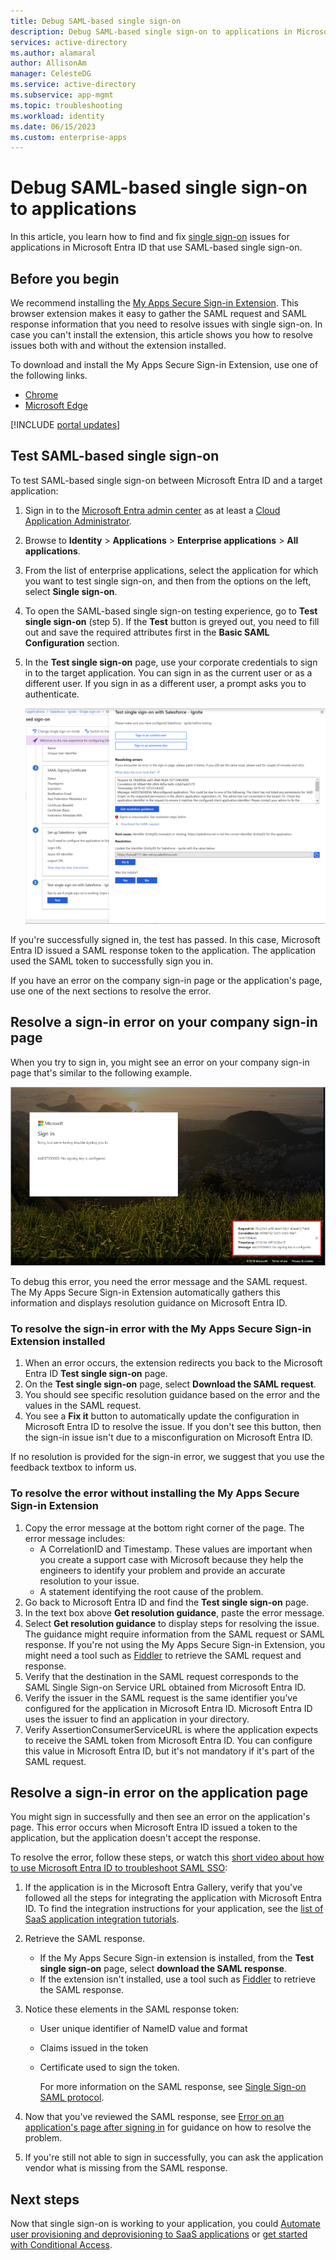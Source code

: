 ```yaml
---
title: Debug SAML-based single sign-on
description: Debug SAML-based single sign-on to applications in Microsoft Entra ID.
services: active-directory
ms.author: alamaral
author: AllisonAm
manager: CelesteDG
ms.service: active-directory
ms.subservice: app-mgmt
ms.topic: troubleshooting
ms.workload: identity
ms.date: 06/15/2023
ms.custom: enterprise-apps
---
```


# Debug SAML-based single sign-on to applications

In this article, you learn how to find and fix [single sign-on](what-is-single-sign-on.md) issues for applications in Microsoft Entra ID that use SAML-based single sign-on.

## Before you begin

We recommend installing the [My Apps Secure Sign-in Extension](https://support.microsoft.com/account-billing/troubleshoot-problems-with-the-my-apps-portal-d228da80-fcb7-479c-b960-a1e2535cbdff#im-having-trouble-installing-the-my-apps-secure-sign-in-extension). This browser extension makes it easy to gather the SAML request and SAML response information that you need to resolve issues with single sign-on. In case you can't install the extension, this article shows you how to resolve issues both with and without the extension installed.

To download and install the My Apps Secure Sign-in Extension, use one of the following links.

- [Chrome](https://go.microsoft.com/fwlink/?linkid=866367)
- [Microsoft Edge](https://microsoftedge.microsoft.com/addons/detail/my-apps-secure-signin-ex/gaaceiggkkiffbfdpmfapegoiohkiipl)

[!INCLUDE [portal updates](../includes/portal-update.md)]

## Test SAML-based single sign-on

To test SAML-based single sign-on between Microsoft Entra ID and a target application:

1. Sign in to the [Microsoft Entra admin center](https://entra.microsoft.com) as at least a [Cloud Application Administrator](../roles/permissions-reference.md#cloud-application-administrator). 
1. Browse to **Identity** > **Applications** > **Enterprise applications** > **All applications**.
1. From the list of enterprise applications, select the application for which you want to test single sign-on, and then from the options on the left, select **Single sign-on**.
1. To open the SAML-based single sign-on testing experience, go to **Test single sign-on** (step 5). If the **Test** button is greyed out, you need to fill out and save the required attributes first in the **Basic SAML Configuration** section.
1. In the **Test single sign-on** page, use your corporate credentials to sign in to the target application. You can sign in as the current user or as a different user. If you sign in as a different user, a prompt asks you to authenticate.

    ![Screenshot showing the test SAML SSO page](./media/debug-saml-sso-issues/test-single-sign-on.png)

If you're successfully signed in, the test has passed. In this case, Microsoft Entra ID issued a SAML response token to the application. The application used the SAML token to successfully sign you in.

If you have an error on the company sign-in page or the application's page, use one of the next sections to resolve the error.

## Resolve a sign-in error on your company sign-in page

When you try to sign in, you might see an error on your company sign-in page that's similar to the following example.

![Example showing an error in the company sign-in page](./media/debug-saml-sso-issues/error.png)

To debug this error, you need the error message and the SAML request. The My Apps Secure Sign-in Extension automatically gathers this information and displays resolution guidance on Microsoft Entra ID.

### To resolve the sign-in error with the My Apps Secure Sign-in Extension installed

1. When an error occurs, the extension redirects you back to the Microsoft Entra ID **Test single sign-on** page.
1. On the **Test single sign-on** page, select **Download the SAML request**.
1. You should see specific resolution guidance based on the error and the values in the SAML request.
1. You see a **Fix it** button to automatically update the configuration in Microsoft Entra ID to resolve the issue. If you don't see this button, then the sign-in issue isn't due to a misconfiguration on Microsoft Entra ID.

If no resolution is provided for the sign-in error, we suggest that you use the feedback textbox to inform us.

### To resolve the error without installing the My Apps Secure Sign-in Extension

1. Copy the error message at the bottom right corner of the page. The error message includes:
    - A CorrelationID and Timestamp. These values are important when you create a support case with Microsoft because they help the engineers to identify your problem and provide an accurate resolution to your issue.
    - A statement identifying the root cause of the problem.
1. Go back to Microsoft Entra ID and find the **Test single sign-on** page.
1. In the text box above **Get resolution guidance**, paste the error message.
1. Select **Get resolution guidance** to display steps for resolving the issue. The guidance might require information from the SAML request or SAML response. If you're not using the  My Apps Secure Sign-in Extension, you might need a tool such as [Fiddler](https://www.telerik.com/fiddler) to retrieve the SAML request and response.
1. Verify that the destination in the SAML request corresponds to the SAML Single Sign-on Service URL obtained from Microsoft Entra ID.
1. Verify the issuer in the SAML request is the same identifier you've configured for the application in Microsoft Entra ID. Microsoft Entra ID uses the issuer to find an application in your directory.
1. Verify AssertionConsumerServiceURL is where the application expects to receive the SAML token from Microsoft Entra ID. You can configure this value in Microsoft Entra ID, but it's not mandatory if it's part of the SAML request.

## Resolve a sign-in error on the application page

You might sign in successfully and then see an error on the application's page. This error occurs when Microsoft Entra ID issued a token to the application, but the application doesn't accept the response.

To resolve the error, follow these steps, or watch this [short video about how to use Microsoft Entra ID to troubleshoot SAML SSO](https://www.youtube.com/watch?v=poQCJK0WPUk&list=PLLasX02E8BPBm1xNMRdvP6GtA6otQUqp0&index=8):

1. If the application is in the Microsoft Entra Gallery, verify that you've followed all the steps for integrating the application with Microsoft Entra ID. To find the integration instructions for your application, see the [list of SaaS application integration tutorials](../saas-apps/tutorial-list.md).
1. Retrieve the SAML response.
    - If the My Apps Secure Sign-in extension is installed, from the **Test single sign-on** page, select **download the SAML response**.
    - If the extension isn't installed, use a tool such as [Fiddler](https://www.telerik.com/fiddler) to retrieve the SAML response.
1. Notice these elements in the SAML response token:
   - User unique identifier of NameID value and format
   - Claims issued in the token
   - Certificate used to sign the token.

     For more information on the SAML response, see [Single Sign-on SAML protocol](../develop/single-sign-on-saml-protocol.md).

1. Now that you've reviewed the SAML response, see [Error on an application's page after signing in](application-sign-in-problem-application-error.md) for guidance on how to resolve the problem.
1. If you're still not able to sign in successfully, you can ask the application vendor what is missing from the SAML response.

## Next steps

Now that single sign-on is working to your application, you could [Automate user provisioning and deprovisioning to SaaS applications](../app-provisioning/user-provisioning.md) or [get started with Conditional Access](../conditional-access/howto-policy-approved-app-or-app-protection.md).
